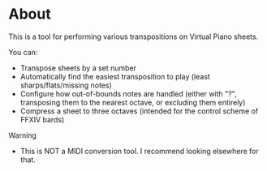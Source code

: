 # About
This is a tool for performing various transpositions on Virtual Piano sheets.

You can:
- Transpose sheets by a set number
- Automatically find the easiest transposition to play (least sharps/flats/missing notes)
- Configure how out-of-bounds notes are handled (either with "?", transposing them to the nearest octave, or excluding them entirely)
- Compress a sheet to three octaves (intended for the control scheme of FFXIV bards)

> [!warning]
> - This is NOT a MIDI conversion tool. I recommend looking elsewhere for that.
